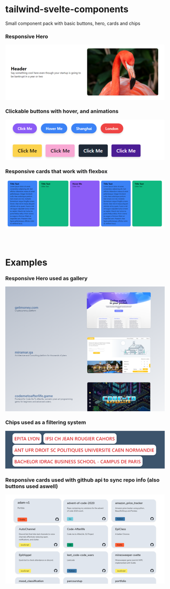 # tailwind-svelte-components
 Small component pack with basic buttons, hero, cards and chips

### Responsive Hero
![Screenshot](header.png)

### Clickable buttons with hover, and animations

![Screenshot](buttons.png)

### Responsive cards that work with flexbox

![Screenshot](cards.png)

 <br />
 <br />
 
# Examples

### Responsive Hero used as gallery
![Screenshot](headerUses.png)

### Chips used as a filtering system

![Screenshot](buttonUses.png)

### Responsive cards used with github api to sync repo info (also buttons used aswell)

![Screenshot](cardUses.png)
